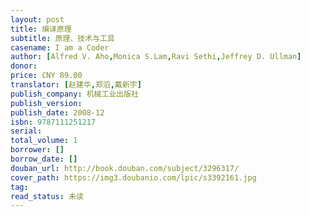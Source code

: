 ```yaml
---
layout: post
title: 编译原理
subtitle: 原理、技术与工具
casename: I am a Coder
author: [Alfred V. Aho,Monica S.Lam,Ravi Sethi,Jeffrey D. Ullman]
donor: 
price: CNY 89.00
translator: [赵建华,郑滔,戴新宇]
publish_company: 机械工业出版社
publish_version: 
publish_date: 2008-12
isbn: 9787111251217
serial: 
total_volume: 1
borrower: []
borrow_date: []
douban_url: http://book.douban.com/subject/3296317/
cover_path: https://img3.doubanio.com/lpic/s3392161.jpg
tag: 
read_status: 未读
---
```

